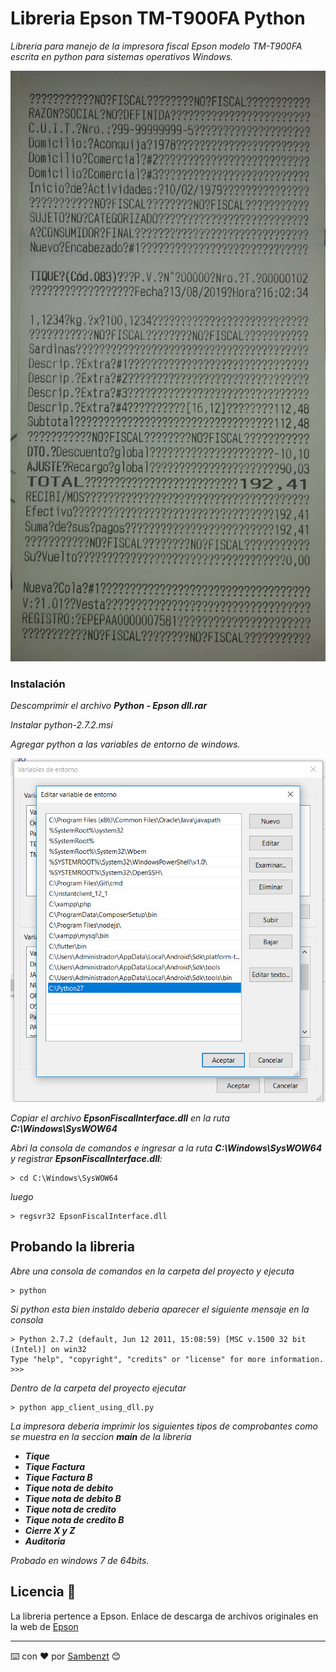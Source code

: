 # Libreria Epson TM-T900FA Python 

_Libreria para manejo de la impresora fiscal Epson modelo TM-T900FA escrita en python para sistemas operativos Windows._ 

![alt text](https://raw.githubusercontent.com/sambenzt/TM-T900FA/master/image.jpeg)
 
### Instalación 

_Descomprimir el archivo **Python - Epson dll.rar**_

_Instalar python-2.7.2.msi_

_Agregar python a las variables de entorno de windows._

![alt text](https://raw.githubusercontent.com/sambenzt/TM-T900FA/master/python.png)


_Copiar el archivo **EpsonFiscalInterface.dll** en la ruta **C:\Windows\SysWOW64**_

_Abri la consola de comandos e ingresar a la ruta ****C:\Windows\SysWOW64**** y registrar **EpsonFiscalInterface.dll**:_
```
> cd C:\Windows\SysWOW64
```

_luego_

```
> regsvr32 EpsonFiscalInterface.dll
```
## Probando la libreria

_Abre una consola de comandos en la carpeta del proyecto y ejecuta_

```
> python
```
_Si python esta bien instaldo deberia aparecer el siguiente mensaje en la consola_

```
> Python 2.7.2 (default, Jun 12 2011, 15:08:59) [MSC v.1500 32 bit (Intel)] on win32
Type "help", "copyright", "credits" or "license" for more information.
>>>
```
_Dentro de la carpeta del proyecto ejecutar_

 
 ```
> python app_client_using_dll.py
```

_La impresora deberia imprimir los siguientes tipos de comprobantes como se muestra en la seccion **main** de la libreria_

* _**Tique**_
* _**Tique Factura**_
* _**Tique Factura B**_
* _**Tique nota de debito**_
* _**Tique nota de debito B**_
* _**Tique nota de credito**_
* _**Tique nota de credito B**_
* _**Cierre X y Z**_
*  _**Auditoria**_

_Probado en windows 7 de 64bits._

## Licencia 📄

La libreria pertence a Epson. Enlace de descarga de archivos originales en la web de [Epson](https://epson.com.ar/Soporte/Punto-de-venta/Impresoras-fiscales/Epson-TM-T900FA/s/SPT_C31CB76402)


---
⌨️ con ❤️ por [Sambenzt](https://github.com/sambenzt) 😊
